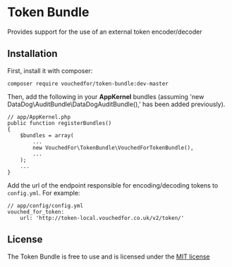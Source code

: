 # Token Bundle
Provides support for the use of an external token encoder/decoder

## Installation

First, install it with composer:

    composer require vouchedfor/token-bundle:dev-master

Then, add the following in your **AppKernel** bundles (assuming 'new DataDog\AuditBundle\DataDogAuditBundle(),' has been added previously).

    // app/AppKernel.php
    public function registerBundles()
    {
        $bundles = array(
            ...
            new VouchedFor\TokenBundle\VouchedForTokenBundle(),
            ...
        );
        ...
    }
    
Add the url of the endpoint responsible for encoding/decoding tokens to `config.yml`. For example:

    // app/config/config.yml
    vouched_for_token:
        url: 'http://token-local.vouchedfor.co.uk/v2/token/'
        
## License

The Token Bundle is free to use and is licensed under the [MIT license](http://www.opensource.org/licenses/mit-license.php)

